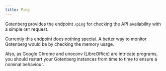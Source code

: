 ```yaml
---
title: Ping
---
```


Gotenberg provides the endpoint `/ping` for checking the API availability with
a simple `GET` request.

Currently this endpoint does nothing special. A better way to monitor
Gotenberg would be by checking the memory usage.

Also, as Google Chrome and unoconv (LibreOffice) are intricate programs, you should
restart your Gotenberg instances from time to time to ensure a nominal behaviour.
